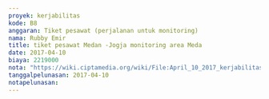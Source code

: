 ```yaml
---
proyek: kerjabilitas
kode: B8
anggaran: Tiket pesawat (perjalanan untuk monitoring)
nama: Rubby Emir
title: tiket pesawat Medan -Jogja monitoring area Meda
date: 2017-04-10
biaya: 2219000
nota: "https://wiki.ciptamedia.org/wiki/File:April_10_2017_kerjabilitas_B8_invoice_tiket_medan_jogja_rubby.jpg"
tanggalpelunasan: 2017-04-10
notapelunasan:
---
```

